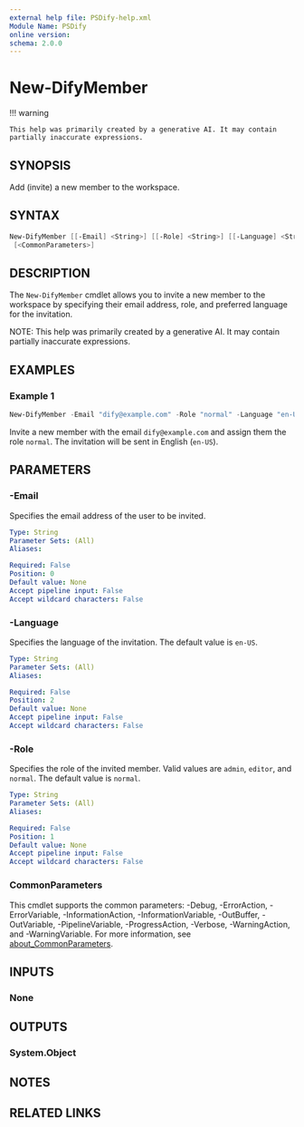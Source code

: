 ```yaml
---
external help file: PSDify-help.xml
Module Name: PSDify
online version:
schema: 2.0.0
---
```


# New-DifyMember

!!! warning

    This help was primarily created by a generative AI. It may contain partially inaccurate expressions.

## SYNOPSIS

Add (invite) a new member to the workspace.

## SYNTAX

```powershell
New-DifyMember [[-Email] <String>] [[-Role] <String>] [[-Language] <String>]
 [<CommonParameters>]
```

## DESCRIPTION

The `New-DifyMember` cmdlet allows you to invite a new member to the workspace by specifying their email address, role, and preferred language for the invitation.

NOTE: This help was primarily created by a generative AI. It may contain partially inaccurate expressions.

## EXAMPLES

### Example 1

```powershell
New-DifyMember -Email "dify@example.com" -Role "normal" -Language "en-US"
```

Invite a new member with the email `dify@example.com` and assign them the role `normal`. The invitation will be sent in English (`en-US`).

## PARAMETERS

### -Email

Specifies the email address of the user to be invited.

```yaml
Type: String
Parameter Sets: (All)
Aliases:

Required: False
Position: 0
Default value: None
Accept pipeline input: False
Accept wildcard characters: False
```

### -Language

Specifies the language of the invitation. The default value is `en-US`.

```yaml
Type: String
Parameter Sets: (All)
Aliases:

Required: False
Position: 2
Default value: None
Accept pipeline input: False
Accept wildcard characters: False
```

### -Role

Specifies the role of the invited member. Valid values are `admin`, `editor`, and `normal`. The default value is `normal`.

```yaml
Type: String
Parameter Sets: (All)
Aliases:

Required: False
Position: 1
Default value: None
Accept pipeline input: False
Accept wildcard characters: False
```

### CommonParameters

This cmdlet supports the common parameters: -Debug, -ErrorAction, -ErrorVariable, -InformationAction, -InformationVariable, -OutBuffer, -OutVariable, -PipelineVariable, -ProgressAction, -Verbose, -WarningAction, and -WarningVariable. For more information, see [about_CommonParameters](http://go.microsoft.com/fwlink/?LinkID=113216).

## INPUTS

### None

## OUTPUTS

### System.Object

## NOTES

## RELATED LINKS
